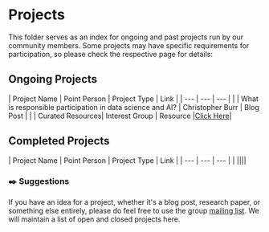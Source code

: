 # Projects

This folder serves as an index for ongoing and past projects run by our community members. Some projects may have specific requirements for participation, so please check the respective page for details:

## Ongoing Projects

| Project Name | Point Person  | Project Type | Link |
| --- | --- | --- | |
| What is responsible participation in data science and AI? | Christopher Burr | Blog Post | |
| Curated Resources| Interest Group | Resource |[Click Here](https://github.com/alan-turing-institute/responsible-participation/blob/master/zotero.md)|

## Completed Projects
| Project Name | Point Person  | Project Type | Link |
| --- | --- | --- | |
||||


### :black_nib: Suggestions

If you have an idea for a project, whether it's a blog post, research paper, or something else entirely, please do feel free to use the group [mailing list](mailto:facilitatingresponsibleparticipationig@turing.ac.uk). We will maintain a list of open and closed projects here.

